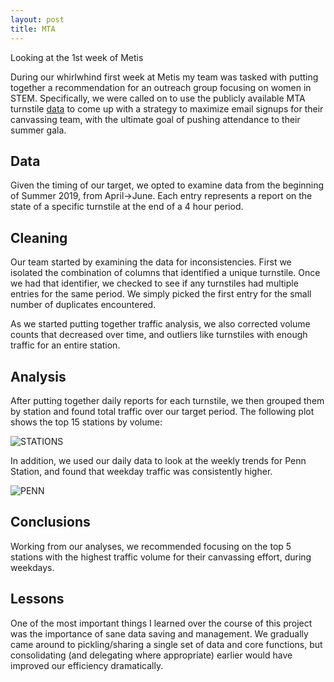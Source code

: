 ```yaml
---
layout: post
title: MTA
---
```



<div class="message">
  Looking at the 1st week of Metis
</div>

During our whirlwhind first week at Metis my team was tasked with putting together a recommendation for an outreach group focusing on women in STEM. Specifically, we were called on to use the publicly available MTA turnstile <a href="http://web.mta.info/developers/turnstile.html">data</a> to come up with a strategy to maximize email signups for their canvassing team, with the ultimate goal of pushing attendance to their summer gala.

## Data

Given the timing of our target, we opted to examine data from the beginning of Summer 2019, from April->June. Each entry represents a report on the state of a specific turnstile at the end of a 4 hour period.

## Cleaning

Our team started by examining the data for inconsistencies. First we isolated the combination of columns that identified a unique turnstile. Once we had that identifier, we checked to see if any turnstiles had multiple entries for the same period. We simply picked the first entry for the small number of duplicates encountered.

As we started putting together traffic analysis, we also corrected volume counts that decreased over time, and outliers like turnstiles with enough traffic for an entire station.

## Analysis

After putting together daily reports for each turnstile, we then grouped them by station and found total traffic over our target period. The following plot shows the top 15 stations by volume:

![STATIONS](https://nathanielkeane.github.io/images/stations.svg "Stations by Total Traffic")

In addition, we used our daily data to look at the weekly trends for Penn Station, and found that weekday traffic was consistently higher.

![PENN](https://nathanielkeane.github.io/images/pennstation.svg "Penn Station 3 months")


## Conclusions

Working from our analyses, we recommended focusing on the top 5 stations with the highest traffic volume for their canvassing effort, during weekdays.

## Lessons

One of the most important things I learned over the course of this project was the importance of sane data saving and management. We gradually came around to pickling/sharing a single set of data and core functions, but consolidating (and delegating where appropriate) earlier would have improved our efficiency dramatically.
